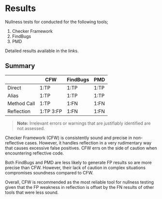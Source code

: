 # Results

Nullness tests for conducted for the following tools;

1. Checker Framework
2. FindBugs
3. PMD

Detailed results available in the links.

## Summary

| | CFW | FindBugs | PMD |
| --- | --- | --- | --- |
| Direct | 1:TP | 1:TP | 1:TP |
| Alias | 1:TP | 1:TP | 1:TP |
| Method Call | 1:TP | 1:FN | 1:FN |
| Reflection | 1:TP 3:FP | 1:FN | 1:FN|

> **Note:** Irrelevant errors or warnings that are justifiably identified are not assessed.

Checker Framework (CFW) is consistently sound and precise in non-reflective cases. However, it 
handles reflection in a very rudimentary way that causes excessive false positives. CFW errs on the 
side of caution when encountering reflective code. 

Both FindBugs and PMD are less likely to generate FP results so are more precise than CFW. 
However, their lack of caution in complex situations compromises soundness compared to CFW.

Overall, CFW is recommended as the most reliable tool for nullness testing given that the FP 
weakness in reflection is offset by the FN results of other tools that were less sound.
